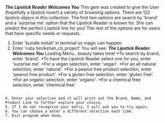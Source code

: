*****The Lipstick Reader Welcomes You*****
This gem was created to give the User (hopefully a lipstick lover!) a variety of browsing options. There are 122 lipstick objecs in this collection. The first two options are search by 'brand' and a 'surprise me' option that the Lipstick Reader is known for. She can predict the perfect Lisptick line for you! The rest of the options are for users that have specific needs or requests. 


1. Enter 'bundle install' in terminal so magic can happen.
2. Enter 'ruby bin/kshah_cli_project' 
  You will see:
    *****The Lipstick Reader Welcomes You*****
Loading Menu...beauty takes time!
*To search by brand, enter 'brand'.
*To have the Lipstick Reader select one for you, enter 'surprise me'.
*For a vegan selection, enter 'vegan'.
*For an all natural selection, enter 'natural'.
*For a peanut free product selection, enter 'peanut free product'.
*For a gluten free selection, enter 'gluten free'.
*For an organic selection, enter 'organic'.
*For a chemical free selection, enter 'chemical free'.
~~~To exit, enter 'exit'.~~~
 
4. Enter your selection and it will print out the Brand, Name, and Product Link to further explore your choice. 
5. If I do not recognize your entry, I will ask you to try again.
6. You can choose a enter a different selection each time.
7. Exit program when done. 




